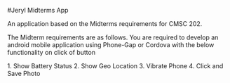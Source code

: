 \#Jeryl Midterms App

An application based on the Midterms requirements for CMSC 202. 

The Midterm requirements are as follows. You are required to develop an android mobile application using Phone-Gap or Cordova with the below functionality on click of button 

1\.  Show Battery Status 
2\.  Show Geo Location 
3\.  Vibrate Phone 
4\.  Click and Save Photo
